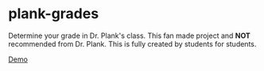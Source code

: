 # plank-grades

Determine your grade in Dr. Plank's class. This fan made project and **NOT** recommended from Dr. Plank. This is fully created by students for students.

[Demo](https://pisaucer.github.io/plank-grades/)
